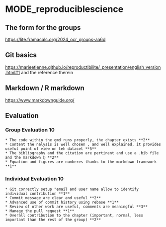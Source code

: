 # MODE_reproduciblescience


## The form for the groups 

https://lite.framacalc.org/2024_ocr_groups-aa6d

## Git basics 

https://marieetienne.github.io/reproductibilite/_presentation/english_version.html#1 and the reference therein


## Markdown / R markdown 

https://www.markdownguide.org/


## Evaluation

### Group Evaluation  **10**
	* The code within the qmd runs properly, the chapter exists **2**
	* Content the nalysis is well chosen , and well explained, it provides useful point of view on teh dataset **5**
	* The bibliography and the citation are pertinent and use a .bib file and the markdown @ **2**
	* Equation and figures are numberes thanks to the markdown framework **1**

### Individual Evaluation  **10**
	* Git correctly setup "email and user name allow to identify individual contribution **1**
	* Commit message are clear and useful **2**
	* Advanced use of commit history using rebase **1**
	* Review of other work are useful, comments are meaningful **3**
	* Manage the pull request **1**
	* Overall contribution to the chapter (important, normal, less important than the rest of the group) **2** 
